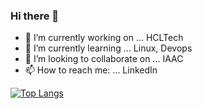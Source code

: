 ### Hi there 👋

- 🔭 I’m currently working on ... HCLTech
- 🌱 I’m currently learning ... Linux, Devops
- 👯 I’m looking to collaborate on ... IAAC 
- 📫 How to reach me: ... LinkedIn


[![Top Langs](https://github-readme-stats.vercel.app/api/top-langs/?username=jadonharsh109&layout=compact)](https://github.com/jadonharsh109/github-readme-stats)
